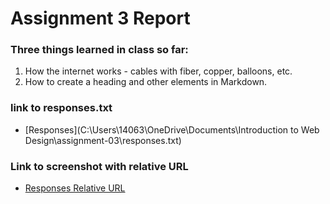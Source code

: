 # Assignment 3 Report

### Three things learned in class so far:
  1. How the internet works - cables with fiber, copper, balloons, etc.
  2. How to create a heading and other elements in Markdown.

### link to responses.txt

  - [Responses](C:\Users\14063\OneDrive\Documents\Introduction to Web Design\assignment-03\responses.txt)

### Link to screenshot with relative URL
  - [Responses Relative URL](/assignment-03/responses.txt)
